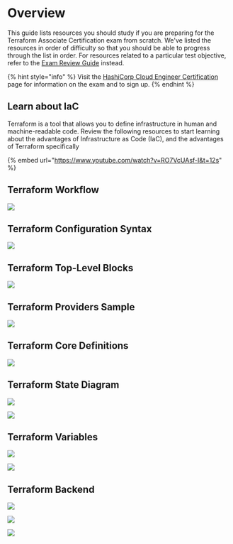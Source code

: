 # Overview

This guide lists resources you should study if you are preparing for the Terraform Associate Certification exam from scratch. We've listed the resources in order of difficulty so that you should be able to progress through the list in order. For resources related to a particular test objective, refer to the [Exam Review Guide](https://learn.hashicorp.com/tutorials/terraform/associate-review) instead.

{% hint style="info" %}
Visit the [HashiCorp Cloud Engineer Certification](https://www.hashicorp.com/certification/terraform-associate/) page for information on the exam and to sign up.
{% endhint %}

## Learn about IaC

Terraform is a tool that allows you to define infrastructure in human and machine-readable code. Review the following resources to start learning about the advantages of Infrastructure as Code \(IaC\), and the advantages of Terraform specifically

{% embed url="https://www.youtube.com/watch?v=RO7VcUAsf-I&t=12s" %}

## Terraform Workflow

![](.gitbook/assets/image%20%2833%29.png)

## Terraform Configuration Syntax

![](.gitbook/assets/image%20%2829%29.png)

## Terraform Top-Level Blocks

![](.gitbook/assets/image%20%2835%29.png)

## Terraform Providers Sample

![](.gitbook/assets/image%20%2832%29.png)

## Terraform Core Definitions

![](.gitbook/assets/image%20%2825%29.png)

## Terraform State Diagram

![](.gitbook/assets/image%20%2828%29.png)

![](.gitbook/assets/image%20%2827%29.png)

## Terraform Variables

![](.gitbook/assets/image%20%2826%29.png)

![](.gitbook/assets/image%20%2831%29.png)

## Terraform Backend

![](.gitbook/assets/image%20%2830%29.png)

![](.gitbook/assets/image%20%2824%29.png)

![](.gitbook/assets/image%20%2836%29.png)


